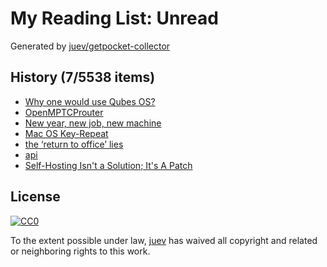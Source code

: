 # My Reading List: Unread

Generated by [juev/getpocket-collector](https://github.com/juev/getpocket-collector)

## History (7/5538 items)

- [Why one would use Qubes OS?](https://dataswamp.org/~solene/2023-06-17-qubes-os-why.html)
- [OpenMPTCProuter](https://www.openmptcprouter.com/)
- [New year, new job, new machine](https://registerspill.thorstenball.com/p/new-year-new-job-new-machine)
- [Mac OS Key-Repeat](https://mac-key-repeat.zaymon.dev/)
- [the ‘return to office’ lies](https://blog.avas.space/rto/)
- [api](https://pkg.go.dev/github.com/motemen/go-pocket/api)
- [Self-Hosting Isn't a Solution; It's A Patch](https://matduggan.com/self-hosting-isnt-a-solution-its-a-patch/)

## License

[![CC0](https://mirrors.creativecommons.org/presskit/buttons/88x31/svg/cc-zero.svg)](https://creativecommons.org/publicdomain/zero/1.0/)

To the extent possible under law, [juev](https://github.com/juev) has waived all copyright and related or neighboring rights to this work.
